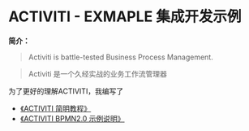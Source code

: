 # ACTIVITI - EXMAPLE 集成开发示例

**简介：**

> Activiti is battle-tested Business Process Management.

> Activiti 是一个久经实战的业务工作流管理器

为了更好的理解ACTIVITI，我编写了

- [《ACTIVITI 简明教程》](./doc-activiti.md)
- [《ACTIVITI BPMN2.0 示例说明》](./doc-activiti-bpmn.md)
